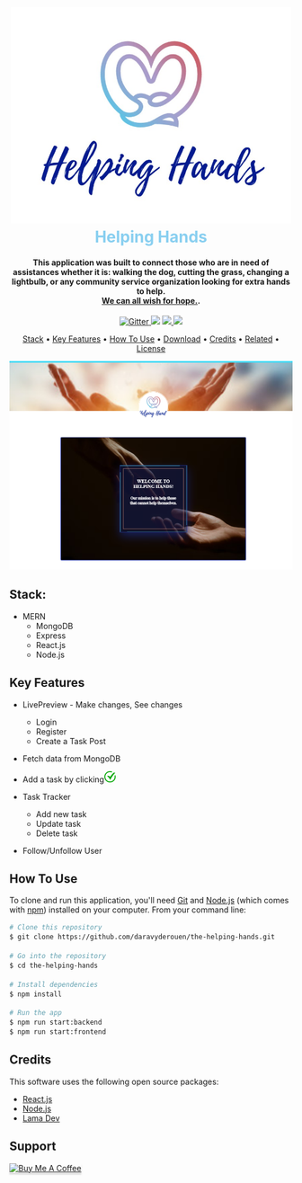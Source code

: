 

<h1 align="center">
  <br>
  <a href=" "><img src="https://github.com/daravyderouen/the-helping-hands/blob/main/api/public/images/person/1.jpg?raw=true" alt="Helping Hands Logo" width="500"></a>
  <br>
  <span style="color:#89CFF0;">Helping Hands</span>
  <br>
</h1>

<h4 align="center">This application was built to connect those who are in need of assistances whether it is: walking the dog, cutting the grass, changing a lightbulb, or any community service organization looking for extra hands to help. <br /><a href=" ">We can all wish for hope.</a>.</h4>

<p align="center">
  <a href="https://badge.fury.io/js/electron-markdownify">
    <img src="https://badge.fury.io/js/electron-markdownify.svg"
         alt="Gitter">
  </a>
  <a href="https://gitter.im/amitmerchant1990/electron-markdownify"><img src="https://badges.gitter.im/amitmerchant1990/electron-markdownify.svg"></a>
  <a href="https://saythanks.io/to/bullredeyes@gmail.com">
      <img src="https://img.shields.io/badge/SayThanks.io-%E2%98%BC-1EAEDB.svg">
  </a>
  <a href="https://www.paypal.me/AmitMerchant">
    <img src="https://img.shields.io/badge/$-donate-ff69b4.svg?maxAge=2592000&amp;style=flat">
  </a>
</p>

<p align="center">
<a href="#stack ">Stack</a> •
  <a href="#key-features">Key Features</a> •
  <a href="#how-to-use">How To Use</a> •
  <a href="#download">Download</a> •
  <a href="#credits">Credits</a> •
  <a href="#related">Related</a> •
  <a href="#license">License</a>
</p>

![screenshot]( https://github.com/daravyderouen/the-helping-hands/blob/main/api/public/helpingHandSS2.png?raw=true)

## Stack:

* MERN
  - MongoDB
  - Express
  - React.js 
  - Node.js

## Key Features

* LivePreview - Make changes, See changes
  - Login
  - Register
  - Create a Task Post 
* Fetch data from MongoDB
* Add a task by clicking<a href=" "><img src="https://github.com/daravyderouen/the-helping-hands/blob/main/api/public/images/check.png?raw=true" alt="check" width="20"></a>

* Task Tracker
  - Add new task
  - Update task
  - Delete task
* Follow/Unfollow User

## How To Use

To clone and run this application, you'll need [Git](https://git-scm.com) and [Node.js](https://nodejs.org/en/download/) (which comes with [npm](http://npmjs.com)) installed on your computer. From your command line:

```bash
# Clone this repository
$ git clone https://github.com/daravyderouen/the-helping-hands.git

# Go into the repository
$ cd the-helping-hands

# Install dependencies
$ npm install

# Run the app
$ npm run start:backend 
$ npm run start:frontend 

```

## Credits

This software uses the following open source packages:

- [React.js]( https://reactjs.org/)
- [Node.js](https://nodejs.org/)
- [Lama Dev]( https://www.youtube.com/watch?v=zM93yZ_8SvE&t=0s)


## Support

<a href=" buymeacoffee.com/?via=daravyd" target="_blank"><img src="https://www.buymeacoffee.com/assets/img/custom_images/purple_img.png" alt="Buy Me A Coffee" style="height: 41px !important;width: 174px !important;box-shadow: 0px 3px 2px 0px rgba(190, 190, 190, 0.5) !important;-webkit-box-shadow: 0px 3px 2px 0px rgba(190, 190, 190, 0.5) !important;" ></a>
